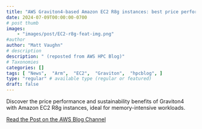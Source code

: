 ```yaml
---
title: "AWS Graviton4-based Amazon EC2 R8g instances: best price performance in Amazon EC2"
date: 2024-07-09T00:00:00-0700
# post thumb
images:
    - "images/post/EC2-r8g-feat-img.png"
#author
author: "Matt Vaughn"
# description
description: " (reposted from AWS HPC Blog)"
# Taxonomies
categories: []
tags: [ "News",  "Arm",  "EC2",  "Graviton",  "hpcblog", ]
type: "regular" # available type (regular or featured)
draft: false
---
```


Discover the price performance and sustainability benefits of Graviton4 with Amazon EC2 R8g instances, ideal for memory-intensive workloads.

<a href="https://aws.amazon.com/blogs/aws/aws-graviton4-based-amazon-ec2-r8g-instances-best-price-performance-in-amazon-ec2/" class="btn btn-primary btn-lg active" role="button" aria-pressed="true" style="margin-top: 8px;">Read the Post on the AWS Blog Channel</a>